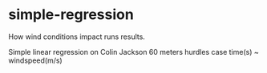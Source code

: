 # simple-regression
How wind conditions impact runs results.


Simple linear regression on Colin Jackson 60 meters hurdles case time(s) ~ windspeed(m/s) 




